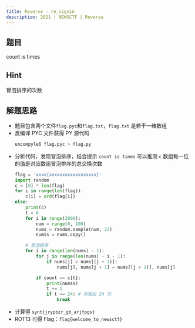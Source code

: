 ```yaml
---
title: Reverse - re_signin
description: 2021 | NEWSCTF | Reverse
---
```


## 题目

count is times

## Hint

冒泡排序的次数

## 解题思路

- 题目包含两个文件`flag.pyc`和`flag.txt`，`flag.txt` 是若干一维数组
- 反编译 PYC 文件获得 PY 源代码
    ```bash
    uncompyle6 flag.pyc > flag.py
    ```
- 分析代码，发现冒泡排序，结合提示 `count is times` 可以推测 `c` 数组每一位的值是对应数组冒泡排序的总交换次数
    ```py
    flag = 'xxxx{xxxxxxxxxxxxxxxxxx}'
    import random
    c = [0] * len(flag)
    for i in range(len(flag)):
        c[i] = ord(flag[i])
    else:
        print(c)
        t = 0
        for i in range(2000):
            num = range(0, 100)
            nums = random.sample(num, 22)
            numss = nums.copy()

        # 冒泡排序
        for i in range(len(nums) - 1):
            for j in range(len(nums) - i - 1):
                if nums[j] > nums[(j + 1)]:
                    nums[j], nums[j + 1] = nums[(j + 1)], nums[j]

            if count == c[t]:
                print(numss)
                t += 1
                if t == 24: # 共输出 24 次
                    break
    ```
- 计算得 `synt{jrypbzr_gb_arjfpgs}`
- ROT13 可得 Flag：`flag{welcome_to_newsctf}`